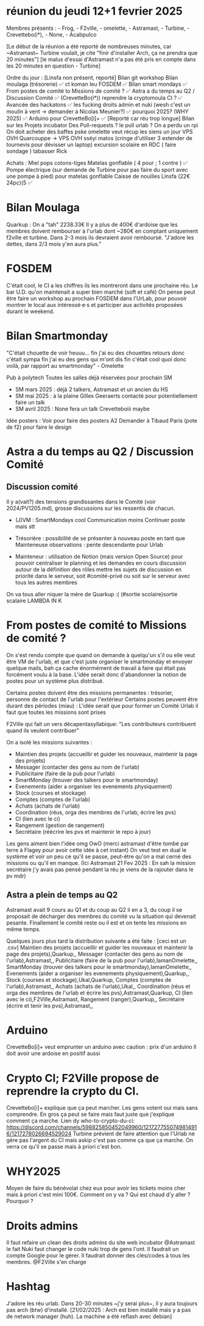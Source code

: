 # réunion du jeudi 12+1 fevrier 2025
Membres présents : 
	- Frog, 
	- F2ville, 
	- omelette, 
	- Astramast, 
	- Turbine, 
	- Crevettebo(i\*), 
	- None, 
	- Acabpulco

[Le début de la réunion a été reporté de nombreuses minutes, car ~Astramast~ Turbine voulait, je cite "finir d'installer Arch, ça ne prendra que 20 minutes"]
[le malus d'essai d'Astramast n'a pas été pris en compte dans les 20 minutes en question - Turbine]

Ordre du jour :
	[Linsfa non présent, reporté] Bilan git workshop
    Bilan moulaga (trésorerie) ✅
    ct koman leu FOSDEM ✅
    Bilan smart mondays ✅
    From postes de comité to Missions de comité ? ✅
    Astra a du temps au Q2 / Discussion Comité ✅
    (CrevetteBo(i*)) reprendre la cryptomoula CI ? ✅
    Avancée des hackatons ✅
    les fucking droits admin et nuki (wesh c'est un moulin à vent -> demander à Nicolas Meunier?) ✅
    pourquoi 2025? (WHY 2025) ✅
    Arduino pour CrevetteBo[i]+ ✅
[Reporté car réu trop longue]
    Bilan sur les Projets incubator
    Des Pull-requests ? le pull urlab ? 
    On a perdu un rpi
    On doit acheter des baffes pske omelette veut récup les siens un jour
    VPS OVH Quarcouppe -> VPS OVH sséyi
    matos (cringe d'utiliser 3 extender de tournevis pour dévisser un laptop)
    excursion scolaire en RDC  ( faire sondage ) 
    tabasser Rick

Achats :
    Miel pops
    cotons-tiges
    Matelas gonflable ( 4 pour ; 1 contre ) ✅
    Pompe électrique (sur demande de Turbine pour pas faire du sport avec une pompe à pied) pour matelas gonflable
    Caisse de nouilles Linsfa (22€ 24pc)(5 ✅

# Bilan Moulaga
Quarkup : On a "tah" 2238.33€
Il y a plus de 400€ d'ardoise que les membres doivent rembourser à l'urlab dont ~280€ en comptant uniquement f2ville et turbine.
Dans 2-3 mois ils devraient avoir remboursé.
"J'adore les dettes, dans 2/3 mois y'en aura plus."

# FOSDEM
C'était cool, le CI a les chiffres ils les montreront dans une prochaine réu.
Le bar U.D. qu'on maintenait a super bien marché (soft et café)
On pense peut être faire un workshop au prochain FOSDEM dans l'UrLab, pour pouvoir montrer le local aux intéressé·e·s et participer aux activités proposées durant le weekend.

# Bilan Smartmonday
"C'était chouette de voir heuuu... fin j'ai eu des chouettes retours donc c'était sympa fin j'ai eu des gens qui m'ont dis fin c'était cool quoi donc voilà, par rapport au smartmonday" - Omelette

Pub à polytech
Toutes les salles déjà réservées pour prochain SM

- SM mars 2025 : déjà 2 talkers, Astramast et un ancien du HS
- SM mai 2025 : à la plaine
    Gilles Geeraerts contacté pour potentiellement faire un talk
- SM avril 2025 : None fera un talk
    Crevetteboiii maybe

Idée posters : Voir pour faire des posters A2
    Demander à Tibaud Paris (pote de f2) pour faire le design

# Astra a du temps au Q2 / Discussion Comité
## Discussion comité
Il y a(vait?) des tensions grandissantes dans le Comité (voir 2024/PV1205.md), grosse discussions sur les ressentis de chacun.

- (J)VM : SmartMondays cool
    Communication moins
    Continuer poste mais stt

- Trésorière : possibilité de se présenter à nouveau poste en tant que Mainteneuse 
    observations : pente descendante pour Urlab 

- Mainteneur : utilisation de Notion (mais version Open Source) pour pouvoir centraliser le planning et les demandes en cours 
	discussion autour de la définition des rôles 
	mettre les sujets de discussion en priorité dans le serveur, soit #comité-privé ou soit sur le serveur avec tous les autres membres

On va tous aller niquer la mère de Quarkup :( (#sortie scolaire)sortie scalaire LAMBDA IN K 

# From postes de comité to Missions de comité ?
On s'est rendu compte que quand on demande à quelqu'un s'il ou elle veut être VM de l'urlab, et que c'est juste organiser le smartmonday et envoyer quelque mails, bah ça cache énormément de travail à faire qui était pas forcément voulu à la base.
L'idée serait donc d'abandonner la notion de postes pour un système plus distribué.

Certains postes doivent être des missions permanentes : trésorier, personne de contact de l'urlab pour l'extérieur
Certains postes peuvent être durant des périodes  (miau) : 
L'idée serait que pour former un Comité Urlab il faut que toutes les missions sont prises

F2Ville qui fait un vers décapentasyllabique: "Les contributeurs contribuent quand ils veulent contribuer"
 
On a isolé les missions suivantes :
- Maintien des projets (accueillir et guider les nouveaux, maintenir la page des projets)
- Messager (contacter des gens au nom de l'urlab)
- Publicitaire (faire de la pub pour l'urlab)
- SmartMonday (trouver des talkers pour le smartmonday)
- Evenements (aider a organiser les evenements physiquement)
- Stock (courses et stockage)
- Comptes (comptes de l'urlab)
- Achats (achats de l'urlab)
- Coordination (réus, orga des membres de l'urlab, écrire les pvs)
- CI (lien avec le ci)
- Rangement (gestion de rangement)
- Secrétaire (réécrire les pvs et maintenir le repo à jour)

Les gens aiment bien l'idée omg OwO (merci astramast d'être tombé par terre à Flagey pour avoir cette idée à cet instant)
On veut test en dual le système et voir un peu ce qu'il se passe, peut-être qu'on a mal cerné des missions ou qu'il en manque.
(Ici Astramast 21 Fev 2025 : En sah la mission secrétaire j'y avais pas pensé pendant la réu je viens de la rajouter dans le pv mdr)

## Astra a plein de temps au Q2
Astramast avait 9 cours au Q1 et du coup au Q2 il en a 3, du coup il se proposait de décharger des membres du comité vu la situation qui devenait pesante. Finallement le comité reste ou il est et on tente les missions en même temps.

Quelques jours plus tard la distribution suivante a été faite :
[ceci est un .csv]
Maintien des projets (accueillir et guider les nouveaux et maintenir la page des projets),Quarkup,,
Messager (contacter des gens au nom de l'urlab),Astramast,,
Publicitaire (faire de la pub pour l'urlab),IamanOmelette,,
SmartMonday (trouver des talkers pour le smartmonday),IamanOmelette,,
Evenements (aider a organiser les evenements physiquement),Quarkup,,
Stock (courses et stockage),Ukal,Quarkup,
Comptes (comptes de l'urlab),Astramast,,
Achats (achats de l'urlab),Ukal,,
Coordination (réus et orga des membres de l'urlab et écrire les pvs),Astramast,Quarkup,
CI (lien avec le ci),F2Ville,Astramast,
Rangement (ranger),Quarkup,,
Secrétaire (écrire et tenir les pvs),Astramast,,

# Arduino
CrevetteBo[i]+ veut emprunter un arduino avec 
caution : prix d'un arduino
Il doit avoir une ardoise en positif aussi

# Crypto CI; F2Ville propose de reprendre la crypto du CI. 
Crevettebo[i]+ explique que ça peut marcher. 
Les gens votent oui mais sans comprendre. 
En gros ça peut se faire mais faut juste que j'explique comment ça marche. 
Lien dy who-to-crypto-du-ci: https://discord.com/channels/598825850452049960/1217277550749814916/1217278026694529024
Turbine prévient de faire attention que l'Urlab ne gère pas l'argent du CI mais askip c'est pas comme ça que ça marche.
On verra ce qu'il se passe mais à priori c'est bon.

# WHY2025
Moyen de faire du bénévolat chez eux pour avoir les tickets moins cher mais à priori c'est mini 100€.
Comment on y va ? Qui est chaud d'y aller ?
Pourquoi ? 

# Droits admins
Il faut refaire un clean des droits admins du site web incubator @Astramast le fait
Nuki faut changer le code nuki trop de gens l'ont. Il faudrait un compte Google pour le gérer. 
Il faudrait donner des clés/codes à tous les membres. @F2Ville s'en charge

# Hashtag 
J'adore les réu urlab. Dans 20-30 minutes ~j'y serai plus~, il y aura toujours pas arch (btw) d'installé.
[21/02/2025 : Arch est bien installé mais y a pas de network manager (huh). La machine a été reflash avec debian]

